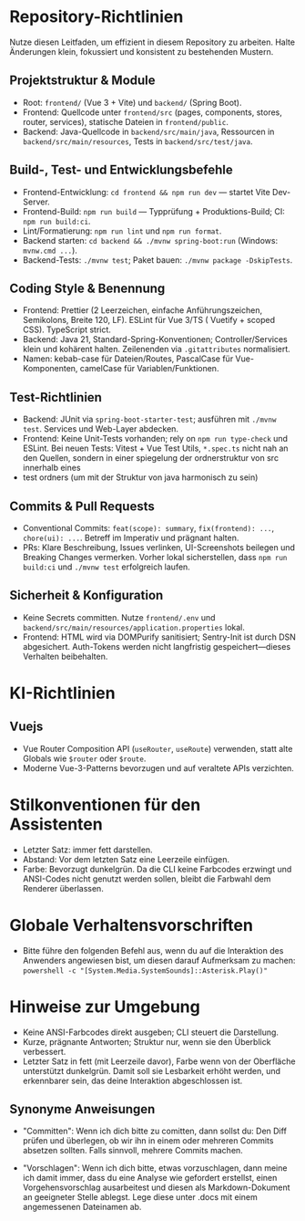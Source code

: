 # Repository-Richtlinien

Nutze diesen Leitfaden, um effizient in diesem Repository zu arbeiten. Halte Änderungen klein, fokussiert und konsistent
zu bestehenden Mustern.

## Projektstruktur & Module

- Root: `frontend/` (Vue 3 + Vite) und `backend/` (Spring Boot).
- Frontend: Quellcode unter `frontend/src` (pages, components, stores, router, services), statische Dateien in
  `frontend/public`.
- Backend: Java-Quellcode in `backend/src/main/java`, Ressourcen in `backend/src/main/resources`, Tests in
  `backend/src/test/java`.

## Build-, Test- und Entwicklungsbefehle

- Frontend-Entwicklung: `cd frontend && npm run dev` — startet Vite Dev-Server.
- Frontend-Build: `npm run build` — Typprüfung + Produktions-Build; CI: `npm run build:ci`.
- Lint/Formatierung: `npm run lint` und `npm run format`.
- Backend starten: `cd backend && ./mvnw spring-boot:run` (Windows: `mvnw.cmd ...`).
- Backend-Tests: `./mvnw test`; Paket bauen: `./mvnw package -DskipTests`.

## Coding Style & Benennung

- Frontend: Prettier (2 Leerzeichen, einfache Anführungszeichen, Semikolons, Breite 120, LF). ESLint für Vue 3/TS (
  Vuetify + scoped CSS). TypeScript strict.
- Backend: Java 21, Standard-Spring-Konventionen; Controller/Services klein und kohärent halten. Zeilenenden via
  `.gitattributes` normalisiert.
- Namen: kebab-case für Dateien/Routes, PascalCase für Vue-Komponenten, camelCase für Variablen/Funktionen.

## Test-Richtlinien

- Backend: JUnit via `spring-boot-starter-test`; ausführen mit `./mvnw test`. Services und Web-Layer abdecken.
- Frontend: Keine Unit-Tests vorhanden; rely on `npm run type-check` und ESLint. Bei neuen Tests: Vitest + Vue Test
  Utils, `*.spec.ts` nicht nah an den Quellen, sondern in einer spiegelung der ordnerstruktur von src innerhalb eines
- test ordners (um mit der Struktur von java harmonisch zu sein)

## Commits & Pull Requests

- Conventional Commits: `feat(scope): summary`, `fix(frontend): ...`, `chore(ui): ...`. Betreff im Imperativ und
  prägnant halten.
- PRs: Klare Beschreibung, Issues verlinken, UI-Screenshots beilegen und Breaking Changes vermerken. Vorher lokal
  sicherstellen, dass `npm run build:ci` und `./mvnw test` erfolgreich laufen.

## Sicherheit & Konfiguration

- Keine Secrets committen. Nutze `frontend/.env` und `backend/src/main/resources/application.properties` lokal.
- Frontend: HTML wird via DOMPurify sanitisiert; Sentry-Init ist durch DSN abgesichert. Auth-Tokens werden nicht
  langfristig gespeichert—dieses Verhalten beibehalten.

# KI-Richtlinien

## Vuejs

- Vue Router Composition API (`useRouter`, `useRoute`) verwenden, statt alte Globals wie `$router` oder `$route`.
- Moderne Vue-3-Patterns bevorzugen und auf veraltete APIs verzichten.

# Stilkonventionen für den Assistenten

- Letzter Satz: immer fett darstellen.
- Abstand: Vor dem letzten Satz eine Leerzeile einfügen.
- Farbe: Bevorzugt dunkelgrün. Da die CLI keine Farbcodes erzwingt und ANSI-Codes nicht genutzt werden sollen, bleibt
  die Farbwahl dem Renderer überlassen.

# Globale Verhaltensvorschriften

- Bitte führe den folgenden Befehl aus, wenn du auf die Interaktion des Anwenders angewiesen bist, um diesen darauf
  Aufmerksam zu machen:
  ``powershell -c "[System.Media.SystemSounds]::Asterisk.Play()"``

# Hinweise zur Umgebung

- Keine ANSI-Farbcodes direkt ausgeben; CLI steuert die Darstellung.
- Kurze, prägnante Antworten; Struktur nur, wenn sie den Überblick verbessert.
- Letzter Satz in fett (mit Leerzeile davor), Farbe wenn von der Oberfläche unterstützt dunkelgrün. Damit soll sie
  Lesbarkeit erhöht werden, und erkennbarer sein, das deine Interaktion abgeschlossen ist.

## Synonyme Anweisungen

- "Committen": Wenn ich dich bitte zu comitten, dann sollst du: Den Diff prüfen und überlegen, ob wir ihn in einem oder
  mehreren
  Commits absetzen sollten. Falls sinnvoll, mehrere Commits machen.

- "Vorschlagen": Wenn ich dich bitte, etwas vorzuschlagen, dann meine ich damit immer, dass du eine Analyse wie
  gefordert erstellst,
  einen Vorgehensvorschlag ausarbeitest und diesen als Markdown-Dokument an geeigneter Stelle ablegst. Lege diese unter
  .docs mit einem angemessenen Dateinamen ab.
